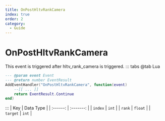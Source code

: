 ```yaml
---
title: OnPostHltvRankCamera
index: true
order: 2
category:
  - Guide
---
```


# OnPostHltvRankCamera
This event is triggered after hltv_rank_camera is triggered.
::: tabs
@tab Lua
```lua
--- @param event Event
--- @return number EventResult
AddEventHandler("OnPostHltvRankCamera", function(event)
    --[[ ... ]]
    return EventResult.Continue
end)
```

:::
|    Key   | Data Type |
| :------: | :-------: |
|  `index` |   `int`   |
|  `rank`  |  `float`  |
| `target` |   `int`   |